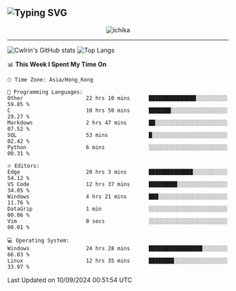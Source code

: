 ![Typing SVG](https://readme-typing-svg.demolab.com?font=Jost&size=24&pause=1000&color=7799EE&vCenter=true&multiline=true&random=false&width=435&height=100&lines=Hi+there;I'm+Sakurakouji+Nanaha;You+can+also+tell+me+Cwlrin%E2%98%86)
---
<p align="center">
  <img src="https://image.cwlrin.wiki/images/2024/06/17/Happy-Birthday2023---.png" alt="ichika" border="0" />
</p>

---
![Cwlrin's GitHub stats](https://github-readme-stats.vercel.app/api?username=cwlrin&show_icons=true&theme=buefy)
![Top Langs](https://github-readme-stats.vercel.app/api/top-langs/?username=cwlrin&layout=compact&hide=html,css)

<!--START_SECTION:waka-->
📊 **This Week I Spent My Time On** 

```text
🕑︎ Time Zone: Asia/Hong_Kong

💬 Programming Languages: 
Other                    22 hrs 10 mins      ███████████████░░░░░░░░░░   59.85 % 
C                        10 hrs 50 mins      ███████░░░░░░░░░░░░░░░░░░   29.27 % 
Markdown                 2 hrs 47 mins       ██░░░░░░░░░░░░░░░░░░░░░░░   07.52 % 
SQL                      53 mins             █░░░░░░░░░░░░░░░░░░░░░░░░   02.42 % 
Python                   6 mins              ░░░░░░░░░░░░░░░░░░░░░░░░░   00.31 % 

🔥 Editors: 
Edge                     20 hrs 3 mins       ██████████████░░░░░░░░░░░   54.12 % 
VS Code                  12 hrs 37 mins      █████████░░░░░░░░░░░░░░░░   34.05 % 
Windows                  4 hrs 21 mins       ███░░░░░░░░░░░░░░░░░░░░░░   11.76 % 
DataGrip                 1 min               ░░░░░░░░░░░░░░░░░░░░░░░░░   00.06 % 
Vim                      0 secs              ░░░░░░░░░░░░░░░░░░░░░░░░░   00.01 % 

💻 Operating System: 
Windows                  24 hrs 28 mins      █████████████████░░░░░░░░   66.03 % 
Linux                    12 hrs 35 mins      ████████░░░░░░░░░░░░░░░░░   33.97 % 
```


 Last Updated on 10/09/2024 00:51:54 UTC
<!--END_SECTION:waka-->
